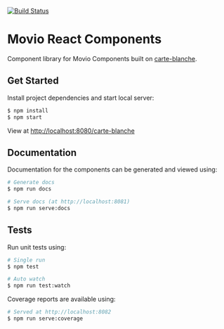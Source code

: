 
[![Build Status](https://travis-ci.org/movio/movio-react-components.svg?branch=master)](https://travis-ci.org/movio/movio-react-components)

# Movio React Components
Component library for Movio Components built on [carte-blanche](https://github.com/carteb/carte-blanche).

## Get Started
Install project dependencies and start local server:
```bash
$ npm install
$ npm start
```
View at [http://localhost:8080/carte-blanche](http://localhost:8080/carte-blanche)

## Documentation
Documentation for the components can be generated and viewed using:

```bash
# Generate docs
$ npm run docs

# Serve docs (at http://localhost:8081)
$ npm run serve:docs
```

## Tests
Run unit tests using:
```bash
# Single run
$ npm test

# Auto watch
$ npm run test:watch
```
Coverage reports are available using:
```bash
# Served at http://localhost:8082
$ npm run serve:coverage
```
